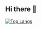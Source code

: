 ## Hi there 👋
[![Top Langs](https://github-readme-stats.vercel.app/api/top-langs/?username=yi7242&layout=compact&theme=onedark)](https://github.com/anuraghazra/github-readme-stats)
